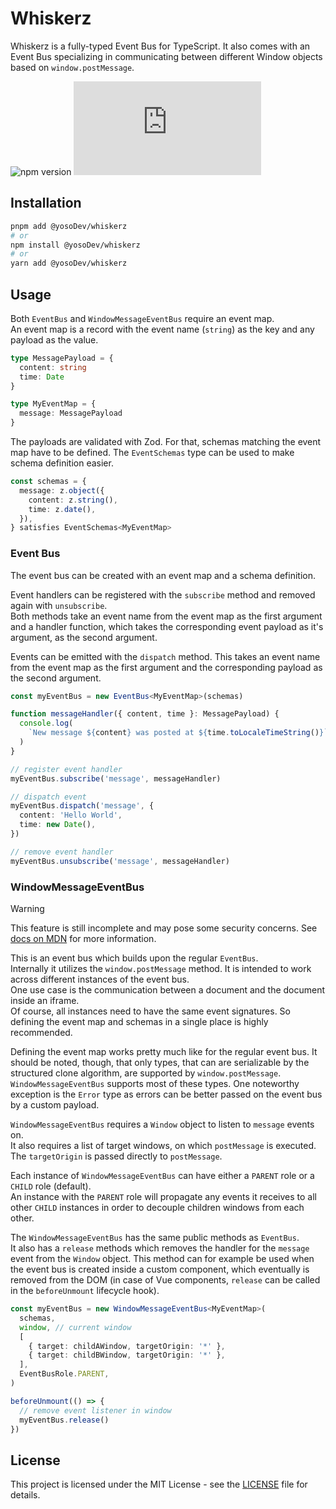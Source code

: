 # Whiskerz

Whiskerz is a fully-typed Event Bus for TypeScript.
It also comes with an Event Bus specializing in communicating between different Window objects based on `window.postMessage`.

![npm version](https://img.shields.io/npm/v/@yosoDev/whiskerz)
![license](https://img.shields.io/github/license/yosoDev/whiskerz.ts)

## Installation

```sh
pnpm add @yosoDev/whiskerz
# or
npm install @yosoDev/whiskerz
# or
yarn add @yosoDev/whiskerz
```

## Usage

Both `EventBus` and `WindowMessageEventBus` require an event map.  
An event map is a record with the event name (`string`) as the key and any payload as the value.

```ts
type MessagePayload = {
  content: string
  time: Date
}

type MyEventMap = {
  message: MessagePayload
}
```

The payloads are validated with Zod.
For that, schemas matching the event map have to be defined.
The `EventSchemas` type can be used to make schema definition easier.

```ts
const schemas = {
  message: z.object({
    content: z.string(),
    time: z.date(),
  }),
} satisfies EventSchemas<MyEventMap>
```

### Event Bus

The event bus can be created with an event map and a schema definition.

Event handlers can be registered with the `subscribe` method and removed again with `unsubscribe`.  
Both methods take an event name from the event map as the first argument
and a handler function, which takes the corresponding event payload as it's argument, as the second argument.

Events can be emitted with the `dispatch` method.
This takes an event name from the event map as the first argument and the corresponding payload as the second argument.

```ts
const myEventBus = new EventBus<MyEventMap>(schemas)

function messageHandler({ content, time }: MessagePayload) {
  console.log(
    `New message ${content} was posted at ${time.toLocaleTimeString()}`,
  )
}

// register event handler
myEventBus.subscribe('message', messageHandler)

// dispatch event
myEventBus.dispatch('message', {
  content: 'Hello World',
  time: new Date(),
})

// remove event handler
myEventBus.unsubscribe('message', messageHandler)
```

### WindowMessageEventBus

> [!WARNING]
> This feature is still incomplete and may pose some security concerns.
> See [docs on MDN](https://developer.mozilla.org/en-US/docs/Web/API/Window/postMessage) for more information.

This is an event bus which builds upon the regular `EventBus`.  
Internally it utilizes the `window.postMessage` method.
It is intended to work across different instances of the event bus.  
One use case is the communication between a document and the document inside an iframe.  
Of course, all instances need to have the same event signatures.
So defining the event map and schemas in a single place is highly recommended.

Defining the event map works pretty much like for the regular event bus.
It should be noted, though, that only types, that can are serializable by the structured clone algorithm,
are supported by `window.postMessage`.  
`WindowMessageEventBus` supports most of these types.
One noteworthy exception is the `Error` type as errors can be better passed on the event bus
by a custom payload.

`WindowMessageEventBus` requires a `Window` object to listen to `message` events on.  
It also requires a list of target windows, on which `postMessage` is executed.
The `targetOrigin` is passed directly to `postMessage`.

Each instance of `WindowMessageEventBus` can have either a `PARENT` role or a `CHILD` role (default).  
An instance with the `PARENT` role will propagate any events it receives to all other `CHILD` instances
in order to decouple children windows from each other.

The `WindowMessageEventBus` has the same public methods as `EventBus`.  
It also has a `release` methods which removes the handler for the `message` event from the `Window` object.
This method can for example be used when the event bus is created inside a custom component,
which eventually is removed from the DOM (in case of Vue components, `release` can be called in the `beforeUnmount` lifecycle hook).

```ts
const myEventBus = new WindowMessageEventBus<MyEventMap>(
  schemas,
  window, // current window
  [
    { target: childAWindow, targetOrigin: '*' },
    { target: childBWindow, targetOrigin: '*' },
  ],
  EventBusRole.PARENT,
)

beforeUnmount(() => {
  // remove event listener in window
  myEventBus.release()
})
```

## License

This project is licensed under the MIT License - see the [LICENSE](LICENSE) file for details.
